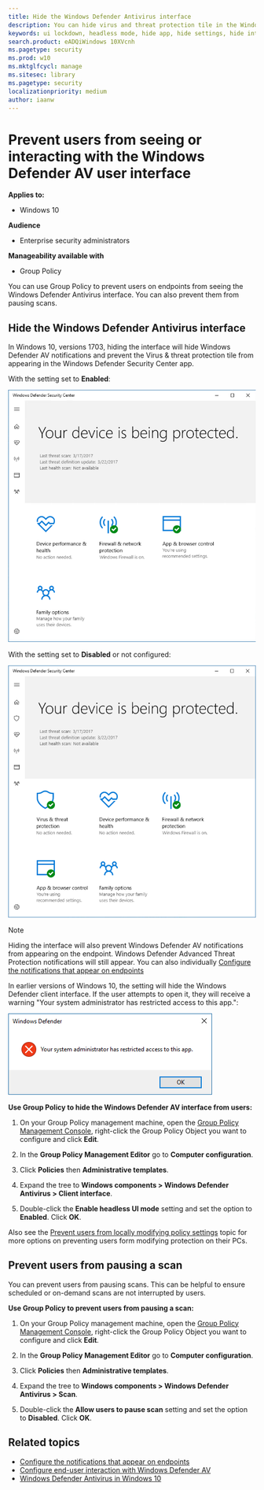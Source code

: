 ```yaml
---
title: Hide the Windows Defender Antivirus interface
description: You can hide virus and threat protection tile in the Windows Defender Security Center app.
keywords: ui lockdown, headless mode, hide app, hide settings, hide interface
search.product: eADQiWindows 10XVcnh
ms.pagetype: security
ms.prod: w10
ms.mktglfcycl: manage
ms.sitesec: library
ms.pagetype: security
localizationpriority: medium
author: iaanw
---
```


# Prevent users from seeing or interacting with the Windows Defender AV user interface
**Applies to:**

- Windows 10

**Audience**

- Enterprise security administrators

**Manageability available with**

- Group Policy


You can use Group Policy to prevent users on endpoints from seeing the Windows Defender Antivirus interface. You can also prevent them from pausing scans.

## Hide the Windows Defender Antivirus interface

In Windows 10, versions 1703, hiding the interface will hide Windows Defender AV notifications and prevent the Virus & threat protection tile from appearing in the Windows Defender Security Center app.

With the setting set to **Enabled**:

![Screenshot of Windows Defender Security Center without the shield icon and virus and threat protection section](images/defender/wdav-headless-mode-1703.png)

With the setting set to **Disabled** or not configured:

![Scheenshot of Windows Defender Security Center showing the shield icon and virus and threat protection section](images/defender/wdav-headless-mode-off-1703.png)

>[!NOTE]
>Hiding the interface will also prevent Windows Defender AV notifications from appearing on the endpoint. Windows Defender Advanced Threat Protection notifications will still appear. You can also individually [Configure the notifications that appear on endpoints](configure-notifications-windows-defender-antivirus.md)


In earlier versions of Windows 10, the setting will hide the Windows Defender client interface. If the user attempts to open it, they will receive a warning "Your system administrator has restricted access to this app.":

![Warning message when headless mode is enabled in Windows 10, versions earlier than 1703 that says Your system administrator has restricted access to this app](images/defender/wdav-headless-mode-1607.png)

**Use Group Policy to hide the Windows Defender AV interface from users:**

1.  On your Group Policy management machine, open the [Group Policy Management Console](https://technet.microsoft.com/library/cc731212.aspx), right-click the Group Policy Object you want to configure and click **Edit**.

3.  In the **Group Policy Management Editor** go to **Computer configuration**.

4.  Click **Policies** then **Administrative templates**.

5.  Expand the tree to **Windows components > Windows Defender Antivirus > Client interface**.

6. Double-click the **Enable headless UI mode** setting and set the option to **Enabled**. Click **OK**. 


Also see the [Prevent users from locally modifying policy settings](configure-local-policy-overrides-windows-defender-antivirus.md) topic for more options on preventing users form modifying protection on their PCs.

## Prevent users from pausing a scan

You can prevent users from pausing scans. This can be helpful to ensure scheduled or on-demand scans are not interrupted by users.


**Use Group Policy to prevent users from pausing a scan:**

1.  On your Group Policy management machine, open the [Group Policy Management Console](https://technet.microsoft.com/library/cc731212.aspx), right-click the Group Policy Object you want to configure and click **Edit**.

3.  In the **Group Policy Management Editor** go to **Computer configuration**.

4.  Click **Policies** then **Administrative templates**.

5.  Expand the tree to **Windows components > Windows Defender Antivirus > Scan**.

6. Double-click the **Allow users to pause scan** setting and set the option to **Disabled**. Click **OK**. 


## Related topics


- [Configure the notifications that appear on endpoints](configure-notifications-windows-defender-antivirus.md)
- [Configure end-user interaction with Windows Defender AV](configure-end-user-interaction-windows-defender-antivirus.md)
- [Windows Defender Antivirus in Windows 10](windows-defender-antivirus-in-windows-10.md)